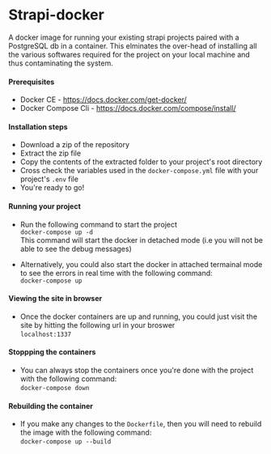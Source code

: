 # Strapi-docker
A docker image for running your existing strapi projects paired with a PostgreSQL db in a container. This elminates the over-head of installing all the various softwares required for the project on your local machine and thus contaminating the system. 

#### Prerequisites
- Docker CE - https://docs.docker.com/get-docker/
- Docker Compose Cli - https://docs.docker.com/compose/install/

#### Installation steps
- Download a zip of the repository
- Extract the zip file
- Copy the contents of the extracted folder to your project's root directory
- Cross check the variables used in the `docker-compose.yml` file with your project's `.env` file
- You're ready to go!

#### Running your project
- Run the following command to start the project\
`docker-compose up -d`\
This command will start the docker in detached mode (i.e you will not be able to see the debug messages)

- Alternatively, you could also start the docker in attached termainal mode to see the errors in real time with the following command:\
`docker-compose up`

#### Viewing the site in browser
- Once the docker containers are up and running, you could just visit the site by hitting the following url in your broswer\
`localhost:1337`

#### Stoppping the containers
- You can always stop the containers once you're done with the project with the following command:\
`docker-compose down`

#### Rebuilding the container
- If you make any changes to the `Dockerfile`, then you will need to rebuild the image with the following command:\
`docker-compose up --build`
